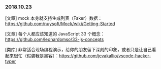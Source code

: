 ### 2018.10.23

[文章] mock 本身就支持生成列表（Faker）数据：<https://github.com/nuysoft/Mock/wiki/Getting-Started>

[文章] 每个人都应该知道的 JavaScript 33 个概念：<https://github.com/leonardomso/33-js-concepts>

[类库] 非常适合现场编程演示，给你的朋友留下深刻的印象，或者只是让自己看起来很忙（假装我是黑客）：<https://github.com/jevakallio/vscode-hacker-typer>
